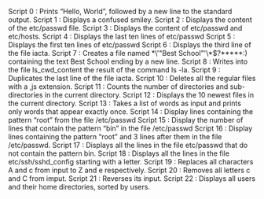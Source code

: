 Script 0 : Prints “Hello, World”, followed by a new line to the standard output.
Script 1 : Displays a confused smiley.
Script 2 : Displays the content of the etc/passwd file.
Script 3 : Displays the content of etc/passwd and etc/hosts.
Script 4 : Displays the last ten lines of etc/passwd
Script 5 : Displays the first ten lines of etc/passwd
Script 6 : Displays the third line of the file iacta.
Script 7 : Creates a file named \*\\'"Best School"\'\\*$\?\*\*\*\*\*:) containing the text Best School ending by a new line.
Script 8 : Writes into the file ls_cwd_content the result of the command ls -la. 
Script 9 : Duplicates the last line of the file iacta.
Script 10 : Deletes all the regular files with a ,js extension.
Script 11 : Counts the number of directories and sub-directories in the current directory.
Script 12 :  Displays the 10 newest files in the current directory.
Script 13 : Takes a list of words as input and prints only words that appear exactly once.
Script 14 : Display lines containing the pattern “root” from the file /etc/passwd
Script 15 : Display the number of lines that contain the pattern “bin” in the file /etc/passwd
Script 16 : Display lines containing the pattern “root” and 3 lines after them in the file /etc/passwd.
Script 17 : Displays all the lines in the file etc/passwd that do not contain the pattern bin.
Script 18 : Displays all the lines in the file etc/ssh/sshd_config starting with a letter.
Script 19 : Replaces all characters A and c from input to Z and e respectively.
Script 20 : Removes all letters c and C from imput.
Script 21 : Reverses its input.
Script 22 : Displays all users and their home directories, sorted by users.
